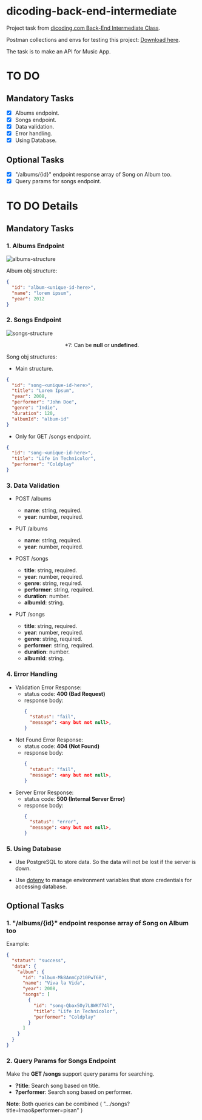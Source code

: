 [class-link]: https://www.dicoding.com/academies/271
[pm-link]: https://github.com/dicodingacademy/a271-backend-menengah-labs/raw/099-shared-files/03-submission-content/01-open-music-api-v1/OpenMusic%20API%20V1%20Test.zip

# dicoding-back-end-intermediate

Project task from [dicoding.com Back-End Intermediate Class][class-link].

Postman collections and envs for testing this project: [Download here][pm-link].

The task is to make an API for Music App.

# TO DO

## Mandatory Tasks

- [x] Albums endpoint.
- [x] Songs endpoint.
- [x] Data validation.
- [x] Error handling.
- [x] Using Database.

## Optional Tasks

- [x] "/albums/{id}" endpoint response array of Song on Album too.
- [x] Query params for songs endpoint.

# TO DO Details

## Mandatory Tasks

### 1. Albums Endpoint

![albums-structure](readme-assets/struktur-api-album.png)

Album obj structure:

```json
{
  "id": "album-<unique-id-here>",
  "name": "lorem ipsum",
  "year": 2012
}
```

### 2. Songs Endpoint

![songs-structure](readme-assets/struktur-api-song.png)

<p align="center">*?: Can be <b>null</b> or <b>undefined</b>.</p>

Song obj structures:

- Main structure.

```json
{
  "id": "song-<unique-id-here>",
  "title": "Lorem Ipsum",
  "year": 2008,
  "performer": "John Doe",
  "genre": "Indie",
  "duration": 120,
  "albumId": "album-id"
}
```

- Only for GET /songs endpoint.

```json
{
  "id": "song-<unique-id-here>",
  "title": "Life in Technicolor",
  "performer": "Coldplay"
}
```

### 3. Data Validation

- POST /albums

  - **name**: string, required.
  - **year**: number, required.

- PUT /albums

  - **name**: string, required.
  - **year**: number, required.

- POST /songs

  - **title**: string, required.
  - **year**: number, required.
  - **genre**: string, required.
  - **performer**: string, required.
  - **duration**: number.
  - **albumId**: string.

- PUT /songs
  - **title**: string, required.
  - **year**: number, required.
  - **genre**: string, required.
  - **performer**: string, required.
  - **duration**: number.
  - **albumId**: string.

### 4. Error Handling

- Validation Error Response:
  - status code: **400 (Bad Request)**
  - response body:
    ```json
    {
      "status": "fail",
      "message": <any but not null>,
    }
    ```
- Not Found Error Response:
  - status code: **404 (Not Found)**
  - response body:
    ```json
    {
      "status": "fail",
      "message": <any but not null>,
    }
    ```
- Server Error Response:
  - status code: **500 (Internal Server Error)**
  - response body:
    ```json
    {
      "status": "error",
      "message": <any but not null>,
    }
    ```

### 5. Using Database

- Use PostgreSQL to store data. So the data will not be lost if the server is down.

- Use [dotenv](https://www.npmjs.com/package/dotenv) to manage environment variables that store credentials for accessing database.

## Optional Tasks

### 1. "/albums/{id}" endpoint response array of Song on Album too

Example:

```json
{
  "status": "success",
  "data": {
    "album": {
      "id": "album-Mk8AnmCp210PwT6B",
      "name": "Viva la Vida",
      "year": 2008,
      "songs": [
        {
          "id": "song-Qbax5Oy7L8WKf74l",
          "title": "Life in Technicolor",
          "performer": "Coldplay"
        }
      ]
    }
  }
}
```

### 2. Query Params for Songs Endpoint

Make the **GET /songs** support query params for searching.

- **?title**: Search song based on title.
- **?performer**: Search song based on performer.

**Note**: Both queries can be combined ( ".../songs?title=lmao&performer=pisan" )
